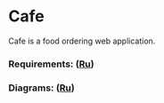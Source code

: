 # Cafe 
Cafe is a food ordering web application.
### Requirements: ([Ru](/Documents/Requirements/RequirementsDocument.md))
### Diagrams: ([Ru](/Diagrams/README.md))
